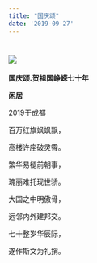 ```yaml
---
title: "国庆颂"
date: '2019-09-27'
---
```

  #  ![](/images/heshui.jpg)
  
  **国庆颂.贺祖国峥嵘七十年**
  
  **闲居**
  
2019于成都 

百万红旗飒飒飘， 

高楼许座破灵霄。 

繁华易褪前朝事， 

瑰丽难托现世骄。 

大国之中明傲骨， 

远邻内外建邦交。 

七十整岁华辰际， 

遂作斯文为礼捎。 

